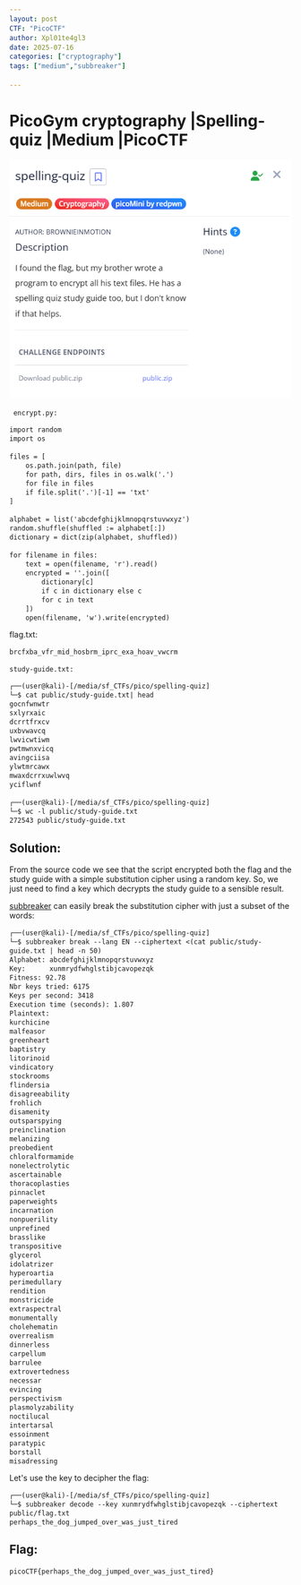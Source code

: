 ```yaml
---
layout: post
CTF: "PicoCTF"
author: Xpl01te4gl3
date: 2025-07-16
categories: ["cryptography"]
tags: ["medium","subbreaker"]

---
```

# PicoGym cryptography |Spelling-quiz |Medium |PicoCTF

![HashCrack Screenshot](/assets/lib/quiz.png)


``` encrypt.py:```
```
import random
import os

files = [
    os.path.join(path, file)
    for path, dirs, files in os.walk('.')
    for file in files
    if file.split('.')[-1] == 'txt'
]

alphabet = list('abcdefghijklmnopqrstuvwxyz')
random.shuffle(shuffled := alphabet[:])
dictionary = dict(zip(alphabet, shuffled))

for filename in files:
    text = open(filename, 'r').read()
    encrypted = ''.join([
        dictionary[c]
        if c in dictionary else c
        for c in text
    ])
    open(filename, 'w').write(encrypted)
```

flag.txt:
```
brcfxba_vfr_mid_hosbrm_iprc_exa_hoav_vwcrm
```

```study-guide.txt:```

```
┌──(user@kali)-[/media/sf_CTFs/pico/spelling-quiz]
└─$ cat public/study-guide.txt| head
gocnfwnwtr
sxlyrxaic
dcrrtfrxcv
uxbvwavcq
lwvicwtiwm
pwtmwnxvicq
avingciisa
ylwtmrcawx
mwaxdcrrxuwlwvq
yciflwnf

┌──(user@kali)-[/media/sf_CTFs/pico/spelling-quiz]
└─$ wc -l public/study-guide.txt
272543 public/study-guide.txt
```
## Solution:

From the source code we see that the script encrypted both the flag and the study guide with a simple substitution cipher using a random key. So, we just need to find a key which decrypts the study guide to a sensible result.

[subbreaker](https://gitlab.com/guballa/SubstitutionBreaker) can easily break the substitution cipher with just a subset of the words:

```
┌──(user@kali)-[/media/sf_CTFs/pico/spelling-quiz]
└─$ subbreaker break --lang EN --ciphertext <(cat public/study-guide.txt | head -n 50)
Alphabet: abcdefghijklmnopqrstuvwxyz
Key:      xunmrydfwhglstibjcavopezqk
Fitness: 92.78
Nbr keys tried: 6175
Keys per second: 3418
Execution time (seconds): 1.807
Plaintext:
kurchicine
malfeasor
greenheart
baptistry
litorinoid
vindicatory
stockrooms
flindersia
disagreeability
frohlich
disamenity
outsparspying
preinclination
melanizing
preobedient
chloralformamide
nonelectrolytic
ascertainable
thoracoplasties
pinnaclet
paperweights
incarnation
nonpuerility
unprefined
brasslike
transpositive
glycerol
idolatrizer
hyperoartia
perimedullary
rendition
monstricide
extraspectral
monumentally
cholehematin
overrealism
dinnerless
carpellum
barrulee
extrovertedness
necessar
evincing
perspectivism
plasmolyzability
noctilucal
intertarsal
essoinment
paratypic
borstall
misadressing
```
Let's use the key to decipher the flag:

```
┌──(user@kali)-[/media/sf_CTFs/pico/spelling-quiz]
└─$ subbreaker decode --key xunmrydfwhglstibjcavopezqk --ciphertext public/flag.txt
perhaps_the_dog_jumped_over_was_just_tired
```

## Flag:
```
picoCTF{perhaps_the_dog_jumped_over_was_just_tired}
```